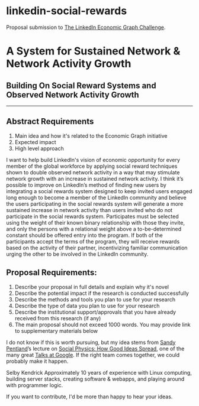 linkedin-social-rewards
=======================

Proposal submission to [The LinkedIn Economic Graph Challenge](http://economicgraphchallenge.linkedin.com/).

# A System for Sustained Network & Network Activity Growth
## Building On Social Reward Systems and Observed Network Activity Growth
---

Abstract Requirements
---
1. Main idea and how it's related to the Economic Graph initiative
2. Expected impact
3. High level approach

I want to help build LinkedIn's vision of economic opportunity for every member of the global
workforce by applying social reward techniques shown to double observed network activity in a
way that may stimulate network growth with an increase in sustained network activity. I think
it’s possible to improve on LinkedIn’s method of finding new users by integrating a social
rewards system designed to keep invited users engaged long enough to become a member of the
LinkedIn community and believe the users participating in the social rewards system will
generate a more sustained increase in network activity than users invited who do not participate
in the social rewards system.  Participates must be selected using the weight of their known
binary relationship with those they invite, and only the persons with a relational weight above
a to-be-determined constant should be offered entry into the program. If both of the participants
accept the terms of the program, they will receive rewards based on the activity of their partner,
incentivizing familiar communication urging the other to be involved in the LinkedIn community.

Proposal Requirements:
---
1. Describe your proposal in full details and explain why it's novel
2. Describe the potential impact if the research is conducted successfully
3. Describe the methods and tools you plan to use for your research
4. Describe the type of data you plan to use for your research
5. Describe the institutional support/approvals that you have already received from this research (if any)
6. The main proposal should not exceed 1000 words. You may provide link to supplementary materials below


I do not know if this is worth pursuing, but my idea stems from [Sandy Pentland](http://web.media.mit.edu/~sandy/)’s
lecture on [Social Physics: How Good Ideas Spread](https://www.youtube.com/watch?v=HMBl0ttu-Ow), one of the many
great [Talks at Google](http://www.google.com/talks/). If the right team comes together, we could probably make
it happen.

Selby Kendrick
Approximately 10 years of experience with Linux computing, building server stacks, creating software & webapps, and playing around with programmer logic.


If you want to contribute, I'd be more than happy to hear your ideas.

